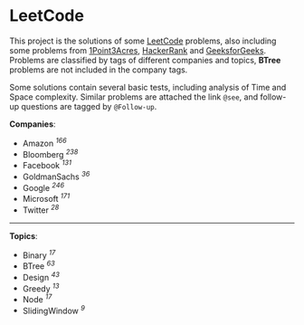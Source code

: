 # LeetCode

This project is the solutions of some [LeetCode](https://leetcode.com) problems, also including some problems from [1Point3Acres](https://www.1point3acres.com/bbs/forum-145-1.html), [HackerRank](https://www.hackerrank.com) and [GeeksforGeeks](https://www.geeksforgeeks.org). Problems are classified by tags of different companies and topics, **BTree**  problems are not included in the company tags.

Some solutions contain several basic tests, including analysis of Time and Space complexity. Similar problems are attached the link `@see`, and follow-up questions are tagged by `@Follow-up`.

**Companies**:

* Amazon <sup>*166*</sup> 
* Bloomberg <sup>*238*</sup>
* Facebook <sup>*131*</sup>
* GoldmanSachs <sup>*36*</sup>
* Google <sup>*246*</sup>
* Microsoft <sup>*171*</sup>
* Twitter <sup>*28*</sup>

-----------------

**Topics**:

* Binary <sup>*17*</sup>
* BTree <sup>*63*</sup>
* Design <sup>*43*</sup>
* Greedy <sup>*13*</sup>
* Node <sup>*17*</sup>
* SlidingWindow <sup>*9*</sup>
